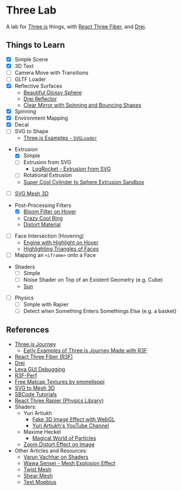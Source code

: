 # Three Lab

A lab for [Three.js](https://threejs.org/) things, with [React Three Fiber](https://docs.pmnd.rs/react-three-fiber/getting-started/introduction), and [Drei](https://github.com/pmndrs/drei).

## Things to Learn

- [x] Simple Scene
- [x] 3D Text
- [ ] Camera Move with Transitions
- [ ] GLTF Loader
- [x] Reflective Surfaces
  - [Beautiful Glossy Sphere](https://pierfrancesco-soffritti.medium.com/glossy-spheres-in-three-js-bfd2785d4857)
  - [Drei Reflector](https://onion2k.github.io/r3f-by-example/examples/other/reflector/)
  - [Clear Mirror with Spinning and Bouncing Shapes](https://threejs.org/examples/?q=mir#webgl_mirror)
- [x] Spinning
- [x] Environment Mapping
- [x] Decal
- [ ] SVG to Shape
  - [Three.js Examples - `SVGLoader`](https://threejs.org/examples/?q=svg#webgl_loader_svg)
- Extrusion
  - [x] Simple
  - [ ] Extrusion from SVG
    - [LogRocket - Extrusion from SVG](https://blog.logrocket.com/bringing-svgs-three-js-svgloader/)
  - [ ] Rotational Extrusion
  - [Super Cool Cylinder to Sphere Extrusion Sandbox](https://codesandbox.io/p/sandbox/r3f-extrude-cylinder-gdvrg?file=%2Fsrc%2Findex.js)
- [ ] [SVG Mesh 3D](https://github.com/mattdesl/svg-mesh-3d)
- Post-Processing Filters
  - [x] [Bloom Filter on Hover](https://codesandbox.io/p/sandbox/bloom-hdr-workflow-gnn4yt?file=%2Fsrc%2FApp.js)
  - [Crazy Cool Ring](https://codesandbox.io/p/sandbox/diamond-ring-forked-k9zqx8?file=%2Fsrc%2FApp.js)
  - [Distort Material](https://codesandbox.io/p/sandbox/react-postprocessing-dof-blob-pqrpl?file=%2Fsrc%2FApp.js%3A102%2C14)
- [ ] Face Intersection (Hovering)
  - [Engine with Highlight on Hover](https://codesandbox.io/p/sandbox/react-pp-outlines-nurp5t?file=%2Fsrc%2FEngine.js%3A33%2C10)
  - [Highlighting Triangles of Faces](https://jsfiddle.net/nkmqt3p2/)
- [ ] Mapping an `<iframe>` onto a Face
- Shaders
  - [ ] Simple
  - [ ] Noise Shader on Top of an Existent Geometry (e.g. Cube)
  - [Sun](https://youtu.be/3krH52AhPqk)
- [ ] Physics
  - [ ] Simple with Rapier
  - [ ] Detect when Something Enters Somethings Else (e.g. a basket)

## References

- [Three.js Journey](https://threejs-journey.com/#table-of-content)
  - [Early Examples of Three.js Journey Made with R3F](https://journey.pmnd.rs/)
- [React Three Fiber (R3F)](https://github.com/pmndrs/react-three-fiber)
- [Drei](https://github.com/pmndrs/drei?tab=readme-ov-file)
- [Leva GUI Debugging](https://github.com/pmndrs/leva)
- [R3F-Perf](https://github.com/utsuboco/r3f-perf)
- [Free Matcap Textures by emmelleppi](https://github.com/emmelleppi/matcaps)
- [SVG to Mesh 3D](https://github.com/mattdesl/svg-mesh-3d?tab=readme-ov-file)
- [SBCode Tutorials](https://sbcode.net/threejs/raycast-to-displacementmap/)
- [React Three Rapier (Physics Library)](https://github.com/pmndrs/react-three-rapier)
- Shaders:
  - Yuri Artiukh
    - [Fake 3D Image Effect with WebGL](https://github.com/akella/fake3d?tab=readme-ov-file)
    - [Yuri Artiukh's YouTube Channel](https://www.youtube.com/@akella_)
  - Maxime Heckel
    - [Magical World of Particles](https://blog.maximeheckel.com/posts/the-magical-world-of-particles-with-react-three-fiber-and-shaders/)
  - [Zoom Distort Effect on Image](https://codesandbox.io/p/sandbox/react-three-fiber-hover-zoom-channel-displacement-4o8gj?file=%2Fsrc%2Findex.js)
- Other Articles and Resources:
  - [Varun Vachhar on Shaders](https://varun.ca/modular-webgl/)
  - [Wawa Sensei - Mesh Explosion Effect](https://youtu.be/If8Cl2NSNZU)
  - [Twist Mesh](https://stackoverflow.com/a/39767668/4756173)
  - [Shear Mesh](https://stackoverflow.com/a/25647543/4756173)
  - [Text Moebius](https://tympanus.net/codrops/2023/01/20/rotating-twisted-3d-typography-with-three-js-and-shaders/)
